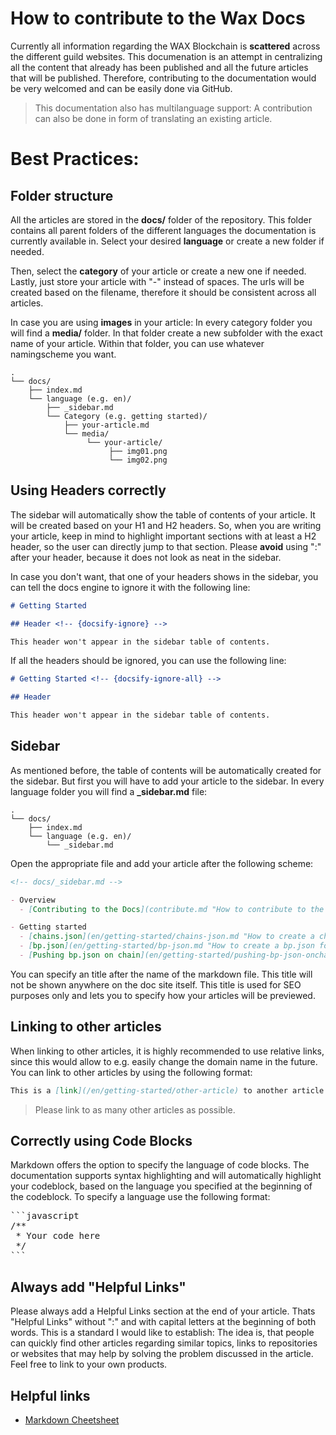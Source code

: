 # How to contribute to the Wax Docs
Currently all information regarding the WAX Blockchain is **scattered** across the different guild websites.
This documenation is an attempt in centralizing all the content that already has been published and all the future articles that will be published.
Therefore, contributing to the documentation would be very welcomed and can be easily done via GitHub.

> This documentation also has multilanguage support: A contribution can also be done in form of translating an existing article.

# Best Practices: <!-- {docsify-ignore} -->
## Folder structure
All the articles are stored in the **docs/** folder of the repository. This folder contains all parent folders of the different languages the documentation is currently available in. Select your desired **language** or create a new folder if needed.

Then, select the **category** of your article or create a new one if needed. Lastly, just store your article with "-" instead of spaces. The urls will be created based on the filename, therefore it should be consistent across all articles.

In case you are using **images** in your article: In every category folder you will find a **media/** folder. In that folder create a new subfolder with the exact name of your article. Within that folder, you can use whatever namingscheme you want.
```
.
└── docs/
    ├── index.md
    └── language (e.g. en)/
        ├── _sidebar.md
        └── Category (e.g. getting started)/
            ├── your-article.md
            └── media/
                 └── your-article/
                      ├── img01.png
                      └── img02.png
```


## Using Headers correctly
The sidebar will automatically show the table of contents of your article. It will be created based on your H1 and H2 headers. So, when you are writing your article, keep in mind to highlight important sections with at least a H2 header, so the user can directly jump to that section. Please **avoid** using ":" after your header, because it does not look as neat in the sidebar.

In case you don't want, that one of your headers shows in the sidebar, you can tell the docs engine to ignore it with the following line:

```markdown
# Getting Started

## Header <!-- {docsify-ignore} -->

This header won't appear in the sidebar table of contents.
```

If all the headers should be ignored, you can use the following line:

```markdown
# Getting Started <!-- {docsify-ignore-all} -->

## Header

This header won't appear in the sidebar table of contents.
```

## Sidebar
As mentioned before, the table of contents will be automatically created for the sidebar. But first you will have to add your article to the sidebar. In every language folder you will find a **_sidebar.md** file:
```
.
└── docs/
    ├── index.md
    └── language (e.g. en)/
        └── _sidebar.md
```
Open the appropriate file and add your article after the following scheme:
```markdown
<!-- docs/_sidebar.md -->

- Overview
  - [Contributing to the Docs](contribute.md "How to contribute to the WAX Docs")

- Getting started
  - [chains.json](en/getting-started/chains-json.md "How to create a chains.json")
  - [bp.json](en/getting-started/bp-json.md "How to create a bp.json for WAX")
  - [Pushing bp.json on chain](en/getting-started/pushing-bp-json-onchain.md "How to push your bp.json on-chain")
```
You can specify an title after the name of the markdown file. This title will not be shown anywhere on the doc site itself. This title is used for SEO purposes only and lets you to specify how your articles will be previewed.

## Linking to other articles
When linking to other articles, it is highly recommended to use relative links, since this would allow to e.g. easily change the domain name in the future. You can link to other articles by using the following format:
```markdown
This is a [link](/en/getting-started/other-article) to another article.
```
> Please link to as many other articles as possible.

## Correctly using Code Blocks
Markdown offers the option to specify the language of code blocks. The documentation supports syntax highlighting and will automatically highlight your codeblock, based on the language you specified at the beginning of the codeblock. To specify a language use the following format:

<pre>
```javascript
/**
 * Your code here
 */
```
</pre>

## Always add "Helpful Links"
Please always add a Helpful Links section at the end of your article. Thats "Helpful Links" without ":" and with capital letters at the beginning of both words. This is a standard I would like to establish: The idea is, that people can quickly find other articles regarding similar topics, links to repositories or websites that may help by solving the problem discussed in the article. Feel free to link to your own products.


## Helpful links
- [Markdown Cheetsheet](https://github.com/adam-p/markdown-here/wiki/Markdown-Cheatsheet)
